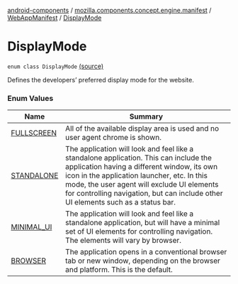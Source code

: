 [android-components](../../../index.md) / [mozilla.components.concept.engine.manifest](../../index.md) / [WebAppManifest](../index.md) / [DisplayMode](./index.md)

# DisplayMode

`enum class DisplayMode` [(source)](https://github.com/mozilla-mobile/android-components/blob/master/components/concept/engine/src/main/java/mozilla/components/concept/engine/manifest/WebAppManifest.kt#L69)

Defines the developers’ preferred display mode for the website.

### Enum Values

| Name | Summary |
|---|---|
| [FULLSCREEN](-f-u-l-l-s-c-r-e-e-n.md) | All of the available display area is used and no user agent chrome is shown. |
| [STANDALONE](-s-t-a-n-d-a-l-o-n-e.md) | The application will look and feel like a standalone application. This can include the application having a different window, its own icon in the application launcher, etc. In this mode, the user agent will exclude UI elements for controlling navigation, but can include other UI elements such as a status bar. |
| [MINIMAL_UI](-m-i-n-i-m-a-l_-u-i.md) | The application will look and feel like a standalone application, but will have a minimal set of UI elements for controlling navigation. The elements will vary by browser. |
| [BROWSER](-b-r-o-w-s-e-r.md) | The application opens in a conventional browser tab or new window, depending on the browser and platform. This is the default. |
